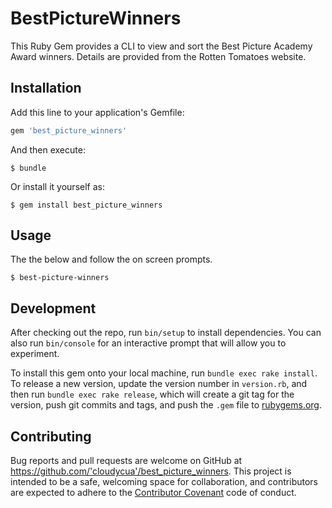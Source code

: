 # BestPictureWinners

This Ruby Gem provides a CLI to view and sort the Best Picture Academy Award winners. Details are provided from the Rotten Tomatoes website.

## Installation

Add this line to your application's Gemfile:

```ruby
gem 'best_picture_winners'
```

And then execute:

    $ bundle

Or install it yourself as:

    $ gem install best_picture_winners

## Usage

The the below and follow the on screen prompts.

    $ best-picture-winners

## Development

After checking out the repo, run `bin/setup` to install dependencies. You can also run `bin/console` for an interactive prompt that will allow you to experiment.

To install this gem onto your local machine, run `bundle exec rake install`. To release a new version, update the version number in `version.rb`, and then run `bundle exec rake release`, which will create a git tag for the version, push git commits and tags, and push the `.gem` file to [rubygems.org](https://rubygems.org).

## Contributing

Bug reports and pull requests are welcome on GitHub at https://github.com/'cloudycua'/best_picture_winners. This project is intended to be a safe, welcoming space for collaboration, and contributors are expected to adhere to the [Contributor Covenant](contributor-covenant.org) code of conduct.
